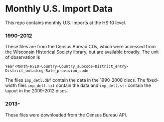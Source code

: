 # Monthly U.S. Import Data

This repo contains monthly U.S. imports at the HS 10 level. 

### 1990-2012
These files are from the Census Bureau CDs, which were accessed from the Wisconsin Historical Society library, but are available broadly. The unit of observation is

```Year-Month-HS10-Country-Country_subcode-District_entry-District_unlading-Rate_provision_code```

The files `imp_detl.dbf` contain the data in the 1990-2008 discs. The fixed-width files `imp_detl.txt` contain the data and `imp_detl.str` contain the layout in the 2009-2012 discs.

### 2013-
These files were downloaded from the Census Bureau API. 
